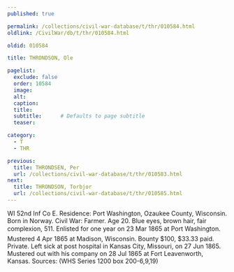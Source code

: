 ```yaml
---
published: true

permalink: /collections/civil-war-database/t/thr/010584.html
oldlink: /CivilWar/db/t/thr/010584.html

oldid: 010584

title: THRONDSON, Ole

pagelist:
  exclude: false
  order: 10584
  image: 
  alt:
  caption:
  title:
  subtitle:      # Defaults to page subtitle
  teaser:

category: 
  - T 
  - THR

previous:
  title: THRONDSEN, Per
  url: /collections/civil-war-database/t/thr/010583.html  
next:
  title: THRONDSON, Torbjor
  url: /collections/civil-war-database/t/thr/010585.html   
---
```

WI 52nd Inf Co E. Residence: Port Washington, Ozaukee County, Wisconsin. Born in Norway. Civil War: Farmer. Age 20. Blue eyes, brown hair, fair complexion, 5&#146;11&#148;. Enlisted for one year on 23 Mar 1865 at Port Washington. Mustered 4 Apr 1865 at Madison, Wisconsin. Bounty $100, $33.33 paid. Private. Left sick at post hospital in Kansas City, Missouri, on 27 Jun 1865. Mustered out with his company on 28 Jul 1865 at Fort Leavenworth, Kansas. Sources: (WHS Series 1200 box 200-6,9,19)
